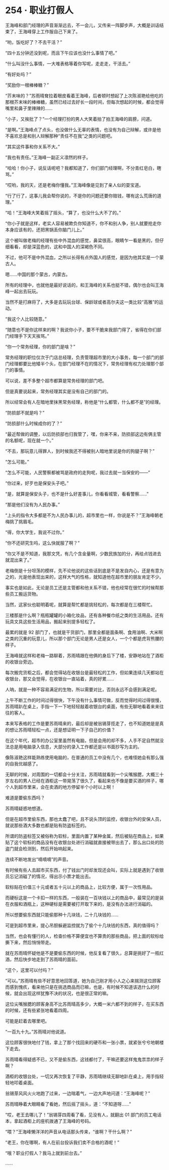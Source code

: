 # 254 · 职业打假人

王海峰和部门经理的声音渐渐远去，不一会儿，又传来一阵脚步声，大概是训话结束了，王海峰穿上工作服自己下来了。

“哟，饭吃好了？不去干活？”

“四十五分钟还没到呢，而且下午应该也没什么事情了吧。”

“什么叫没什么事情，一大堆表格等着你写呢，走走走，干活去。”

“有好处吗？”

“奖励你一根棒棒糖？”

“芥末味的？”苏雨晴耷拉着眼皮看着王海峰，后者顿时想起了上次陈淑艳给他吃的那根芥末味的棒棒糖，虽然已经过去好长一段时间，但每次想起的时候，都会觉得嘴里和鼻子里辣辣的……

“小子，又挨批了？”一个经理打扮的男人大笑着拍了拍王海峰的肩膀，问道。

“是啊。”王海峰点了点头，也没做什么无辜的表情，也没有为自己辩解，或许是他不喜欢总是和别人辩解那种“责任不在我”之类的问题吧。

“其实这件事和你关系不大。”

“我也有责任。”王海峰一副正义凛然的样子。

“哈哈！你小子，说反话呢吧？我都知道了，你们部门经理啊，不分青红皂白，瞎骂。”

“哎哟，我的天，还是老梅你懂我。”王海峰像是见到了亲人似的耍宝道。

“行了行了，这事儿我会帮你说的，不是你的问题还要你赔钱，哪有这么荒唐的道理。”

“哈！”王海峰大笑着摇了摇头，“算了，也没什么大不了的。”

“你小子就是这样，老实人容易被欺负你知道不，你不和别人争，别人就要抢走你本身应该有的，还把黑锅丢你脑门儿上。”

这个被叫做老梅的经理有些中外混血的感觉，鼻梁很高，眼睛乍一看是黑的，但仔细看看，却是深蓝色的，这和中国人的深褐色不同。

不过，他可不是中外混血，之所以长得有点外国人的感觉，是因为他其实是一个蒙古人。

嗯……中国的那个蒙古，内蒙古。

所有的经理中，也就他是最好说话的，和王海峰的关系也挺不错，偶尔也会叫王海峰一起出去玩玩。

当然不是打麻将了，大多是去玩玩台球、保龄球或者高尔夫这一类比较“高雅”的运动。

“我这个人比较随意。”

“随意也不是你这样来的啊？我说你小子，要不干脆来我部门得了，省得在你们部门经理手下天天挨骂。”

“你一个常务经理，你的部门是啥？”

常务经理的职位仅次于门店总经理，负责管理超市里的大小事务，每一个部门的部门经理都要比他矮半个头，在部门经理不在的情况下，常务经理有权力处理那个部门的事情。

可以说，差不多整个超市都算是常务经理的部门吧。

但是真要说起来，常务经理其实是没有自己的部门的。

所以经常会有人在暗地里抹黑常务经理，称他是“什么都管，什么都不是”的经理。

“防损部不就是吗？”

“防损部什么时候成你的了？”

“最近帮做的调整，以后防损部也归我管了，嘿，你来不来，防损部这边有俩主管的名额呢，现在就一个。”

“不去，那玩意儿得罪人，到时候我还不得被别人暗地里说是你的狗腿子啊？”

“怎么可能。”

“怎么不可能，人民警察都被骂是政府的走狗呢，我过去就一当保安的——”

“你过来，好歹也是保安头子吧。”

“是，就算是保安头子，也不是什么好差事儿，你看看城管，看看警察……”

“那是他们没有为人民办事。”

“上头的指令大多都是不为人民办事儿的，超市里也一样，你说是不？”王海峰朝老梅挑了挑眉毛。

“得，你大学生，我说不过你。”

“你不还研究生吗，这么快就服了啊？”

“你又不是不知道，我那文凭，有几个含金量啊，少数民族加的分，再给点钱进去就混出来了。”

老梅倒是十分坦荡的模样，先不论他说的这些话到底是不是发自内心，还是有意为之的，光是他表现出来的，这样大气的性格，就知道他在超市里的朋友肯定不少。

事实也是如此，无论是员工还是主管都和他关系不错，他也经常在很忙的时候帮那些员工搬运货物。

当然，这家伙也聪明着呢，就算是帮忙都是挑轻松的，每次都是在三楼帮忙。

三楼那是什么啊？瓶瓶罐罐的小箱化妆品，还有各种餐巾纸之类的生活用品，还有玩具文具这些生活用品，搬起来别提多轻松了。

最累的就是 92 部门了，也就是干货部门，那里全都是面条啊、食用油啊、大米啊之类的沉重的玩意儿，所以那个部门无论是男人还是女人，一个个都是虎背熊腰的样子。

王海峰就这样和老梅一路聊着，苏雨晴跟在他俩的身后下了楼，安静地站在了酒柜的收银台旁边。

每次搬完货柜之后，都会觉得站在收银台是最轻松的工作，但如果连续几天都站在收银台，那又会觉得，在收银台一直站着，真的好累……

人呐，就是一种不容易满足的生物，所以需要对比，否则永远不会感到满足呢。

上午不断工作的时间过得很快，下午没有什么事情可做，反而觉得时间过得很慢，苏雨晴趴在桌上，手指一下一下地轻轻敲着收银台的桌面，有些无聊地看着来来往往的客人。

本来写表格的工作是要苏雨晴来的，最后却是被翁锡芽揽走了，也不知道她是是真的想让苏雨晴轻松一点，还是想证明一下子自己的价值？

在这个年代，超市的办公室里虽然有电脑，但是会用的却不多，人手不足自然就没法总是用电脑录入信息，大部分的录入工作都还是以书面抄写为主的。

像陈淑艳这样能熟练使用电脑的，在普通的员工中没有几个，也难怪她会有那么强的自我优越感了。

无聊的时候，对周围的一切都会十分关注，苏雨晴就看到一个尖嘴猴腮，大概三十岁左右的男人已经在酒柜这一带晃荡了很久了，看起来也不像是要买酒的样子，哪个人到超市里来，会在卖酒的地方停留半个小时以上啊！

难道是要偷东西吗？

苏雨晴疑惑地想道。

但是在超市里偷东西，那也太蠢了吧，且不说头顶的监控，收银台外的安保人员，就说那些酒大多数也都是贴有防盗标签的。

所谓的防盗标签又被俗称为软标，里面内置了某种金属，然后被贴在商品上，如果贴了这个软标的商品没有在收银台处进行消磁就直接被带出去了，那么出口处的防盗门就会检测到，然后开始响起来。

连续不断地发出“嘀嘀嘀”的声音。

有时候有些人去超市买东西，付了钱出门时却发现还会叫，实际上就是遇到了收银员忘记消磁了的情况，得出示小票才能出去。

软标贴在价值三十元或者五十元以上的商品上，比较方便，属于一次性用品。

而硬标这是一个卡扣一样的东西，一般装在一百块钱以上的商品中，最常见的是装在衣服和酒瓶上，这种硬标是需要被打开取下来的，是没有办法进行消磁的。

所以想要偷东西就只能偷那种十几块钱，二十几块钱的……

可是到超市里来，提心吊胆躲避监控就为了偷个十几块钱的东西，真的值得吗？

当然，也会有懂行的人，检查价格不算便宜也不算贵的那些商品，把上面的软标给撕下来，然后悄悄带走。

就在苏雨晴怀疑他是不是要偷东西的时候，他反复看了很久，总算是挑好了一瓶红酒，然后快步地走到了苏雨晴的面前。

“这个，这里可以付吗？”

“可以。”苏雨晴有些不好意思地回答道，她为自己刚才用小人之心来揣测这位顾客而感到愧疚，看来他只是在挑选商品而已嘛，也是，有时候不知道该选什么的时候，就会出现这样犹豫不决的状况，也是很正常的嘛。

这位尖嘴猴腮的顾客身高不比苏雨晴高多少，大概一米六都不到的样子，在买东西的时候，还有些紧张地看着四周。

可能是赶着去哪里吧。

“一百九十九。”苏雨晴对他说道。

这位顾客很快地付了钱，拿上了那个找回来的硬币和一张小票，就紧张兮兮地朝楼下走去。

苏雨晴看得疑惑不已，又不是偷东西，这钱都付了，干嘛还要这样鬼鬼祟祟的样子啊？

酒柜的收银台处，一切又再次恢复了平静，苏雨晴继续无聊地趴在桌上，用手指轻轻地叩着桌面。

翁锡芽风风火火地跑了过来，一边喘着气，一边大声地问道：“王海峰呢？”

苏雨晴睁着大眼睛看了看她，然后摇了摇头，道：“不知道呀……”

“哎，老王去哪儿了！”翁锡芽四周看了看，见没有人，就翻出 01 部门的员工电话本，拿起酒柜上的座机拨通了王海峰的号码。

“喂？”王海峰懒洋洋的声音从电话那头传来，“谁啊？干什么啊？”

“老王，你在哪啊，有人在前台投诉我们卖不合格的酒呢！”

“哦？职业打假人？我马上就到前台去。”

……
